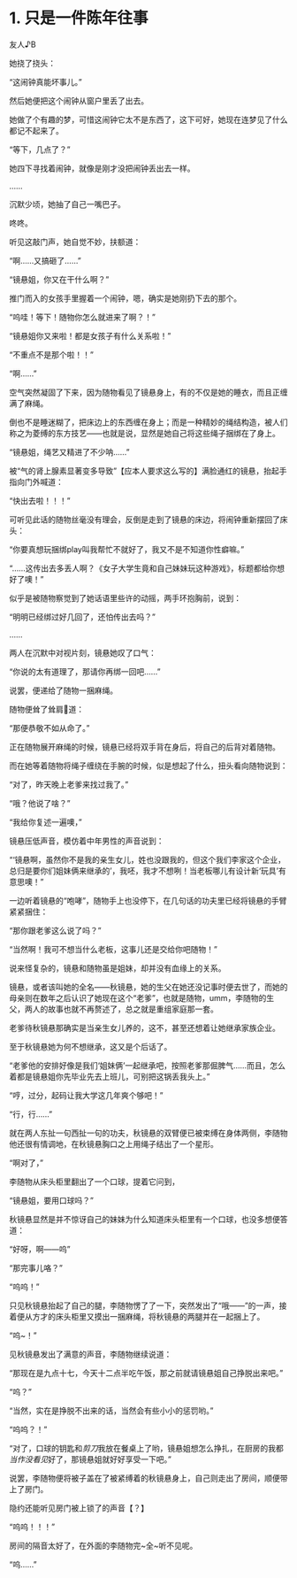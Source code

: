 # 1. 只是一件陈年往事
友人♪B

她挠了挠头：

“这闹钟真能坏事儿。”

然后她便把这个闹钟从窗户里丢了出去。

她做了个有趣的梦，可惜这闹钟它太不是东西了，这下可好，她现在连梦见了什么都记不起来了。

“等下，几点了？”

她四下寻找着闹钟，就像是刚才没把闹钟丢出去一样。

……

沉默少顷，她抽了自己一嘴巴子。

咚咚。

听见这敲门声，她自觉不妙，扶额道：

“啊……又搞砸了……”

“镜悬姐，你又在干什么啊？”

推门而入的女孩手里握着一个闹钟，嗯，确实是她刚扔下去的那个。

“呜哇！等下！随物你怎么就进来了啊？！”

“镜悬姐你又来啦！都是女孩子有什么关系啦！”

“不重点不是那个啦！！”

“啊……”

空气突然凝固了下来，因为随物看见了镜悬身上，有的不仅是她的睡衣，而且正缠满了麻绳。

倒也不是睡迷糊了，把床边上的东西缠在身上；而是一种精妙的绳结构造，被人们称之为菱缚的东方技艺——也就是说，显然是她自己将这些绳子捆绑在了身上。

“镜悬姐，绳艺又精进了不少呐……”

被“气的肾上腺素显著变多导致”【应本人要求这么写的】满脸通红的镜悬，抬起手指向门外喊道：

“快出去啦！！！”

可听见此话的随物丝毫没有理会，反倒是走到了镜悬的床边，将闹钟重新摆回了床头：

“你要真想玩捆绑play叫我帮忙不就好了，我又不是不知道你性癖嘛。”

“……这传出去多丢人啊？《女子大学生竟和自己妹妹玩这种游戏》，标题都给你想好了噢！”

似乎是被随物察觉到了她话语里些许的动摇，两手环抱胸前，说到：

“明明已经绑过好几回了，还怕传出去吗？”

……

两人在沉默中对视片刻，镜悬她叹了口气：

“你说的太有道理了，那请你再绑一回吧……”

说罢，便递给了随物一捆麻绳。

随物便耸了耸肩🤷‍道：

“那便恭敬不如从命了。”

正在随物展开麻绳的时候，镜悬已经将双手背在身后，将自己的后背对着随物。

而在她等着随物将绳子缠绕在手腕的时候，似是想起了什么，扭头看向随物说到：

“对了，昨天晚上老爹来找过我了。”

“哦？他说了啥？”

“我给你复述一遍噢，”

镜悬压低声音，模仿着中年男性的声音说到：

“‘镜悬啊，虽然你不是我的亲生女儿，姓也没跟我的，但这个我们李家这个企业，总归是要你们姐妹俩来继承的’，我呸，我才不想咧！当老板哪儿有设计新‘玩具’有意思噢！”

一边听着镜悬的“咆哮”，随物手上也没停下，在几句话的功夫里已经将镜悬的手臂紧紧捆住：

“那你跟老爹这么说了吗？”

“当然啊！我可不想当什么老板，这事儿还是交给你吧随物！”

说来怪复杂的，镜悬和随物虽是姐妹，却并没有血缘上的关系。

镜悬，或者该叫她的全名——秋镜悬，她的生父在她还没记事时便去世了，而她的母亲则在数年之后认识了她现在这个“老爹”，也就是随物，umm，李随物的生父，两人的故事也就不再赘述了，总之就是重组家庭那一套。

老爹待秋镜悬那确实是当亲生女儿养的，这不，甚至还想着让她继承家族企业。

至于秋镜悬她为何不想继承，这又是个后话了。

“老爹他的安排好像是我们‘姐妹俩’一起继承吧，按照老爹那倔脾气……而且，怎么着都是镜悬姐你先毕业先去上班儿，可别把这锅丢我头上。”

“哼，过分，起码让我大学这几年爽个够吧！”

“行，行……”

就在两人东扯一句西扯一句的功夫，秋镜悬的双臂便已被束缚在身体两侧，李随物他还很有情调地，在秋镜悬胸口之上用绳子结出了一个星形。

“啊对了，”

李随物从床头柜里翻出了一个口球，提着它问到，

“镜悬姐，要用口球吗？”

秋镜悬显然是并不惊讶自己的妹妹为什么知道床头柜里有一个口球，也没多想便答道：

“好呀，啊——呜”

“那完事儿咯？”

“呜呜！”

只见秋镜悬抬起了自己的腿，李随物愣了了一下，突然发出了“哦——”的一声，接着便从方才的床头柜里又摸出一捆麻绳，将秋镜悬的两腿并在一起捆上了。

“呜~！”

见秋镜悬发出了满意的声音，李随物继续说道：

“那现在是九点十七，今天十二点半吃午饭，那之前就请镜悬姐自己挣脱出来吧。”

“呜？”

“当然，实在是挣脱不出来的话，当然会有些小小的惩罚哟。”

“呜呜？！”

“对了，口球的钥匙和*剪刀*我放在餐桌上了哟，镜悬姐想怎么挣扎，在厨房的我都*当作没看见*好了，那镜悬姐就好好享受一下吧。”

说罢，李随物便将被子盖在了被紧缚着的秋镜悬身上，自己则走出了房间，顺便带上了房门。

隐约还能听见房门被上锁了的声音【？】

“呜呜！！！”

房间的隔音太好了，在外面的李随物完~全~听不见呢。

“呜……”